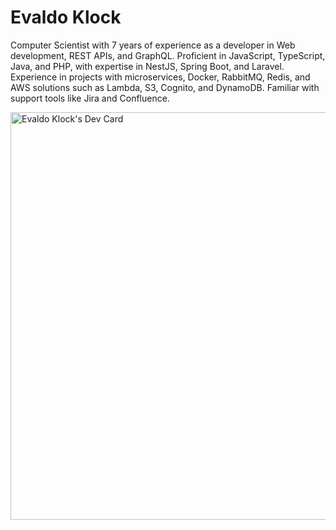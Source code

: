 # Evaldo Klock


Computer Scientist with 7 years of experience as a developer in Web development, REST APIs, and GraphQL. Proficient in JavaScript, TypeScript, Java, and PHP, with expertise in NestJS, Spring Boot, and Laravel. Experience in projects with microservices, Docker, RabbitMQ, Redis, and AWS solutions such as Lambda, S3, Cognito, and DynamoDB. Familiar with support tools like Jira and Confluence.




<a href="https://app.daily.dev/ejklock"><img src="https://api.daily.dev/devcards/v2/MWFnjJf4gbXImZ8TnxtlL.png?type=wide&r=lut" width="652" alt="Evaldo Klock's Dev Card"/></a>
